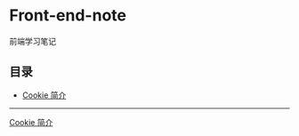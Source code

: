 # Front-end-note
前端学习笔记
## 目录
* [Cookie 简介](https://github.com/Sulitude/Front-end-note/blob/master/Cookie.md)

***
[Cookie]: https://github.com/Sulitude/Front-end-note/blob/master/Cookie.md?_blank "Cookie 简介"



<a href="https://github.com/Sulitude/Front-end-note/blob/master/Cookie.md" target="_blank">Cookie 简介</a>
